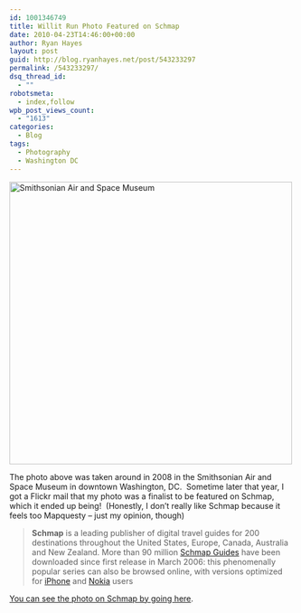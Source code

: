 ```yaml
---
id: 1001346749
title: Willit Run Photo Featured on Schmap
date: 2010-04-23T14:46:00+00:00
author: Ryan Hayes
layout: post
guid: http://blog.ryanhayes.net/post/543233297
permalink: /543233297/
dsq_thread_id:
  - ""
robotsmeta:
  - index,follow
wpb_post_views_count:
  - "1613"
categories:
  - Blog
tags:
  - Photography
  - Washington DC
---
```

[<img width="500" alt="Smithsonian Air and Space Museum" src="http://farm4.static.flickr.com/3309/3196696375_d78cc2d7e0.jpg" alt="" />](http://www.flickr.com/photos/ryanocerous/3196696375/ "Smithsonian Air and Space Museum by Ryannosaurus Rex, on Flickr")

The photo above was taken around in 2008 in the Smithsonian Air and Space Museum in downtown Washington, DC.  Sometime later that year, I got a Flickr mail that my photo was a finalist to be featured on Schmap, which it ended up being!  (Honestly, I don&#8217;t really like Schmap because it feels too Mapquesty &#8211; just my opinion, though)

> **Schmap** is a leading publisher of digital travel guides for 200 destinations throughout the United States, Europe, Canada, Australia and New Zealand. More than 90 million [Schmap Guides](http://www.schmap.com/guides) have been downloaded since first release in March 2006: this phenomenally popular series can also be browsed online, with versions optimized for [iPhone](http://www.schmap.com/iphone) and [Nokia](http://www.schmap.com/nokia) users

[You can see the photo on Schmap by going here](http://www.schmap.com/washingtondc/sights_southwest/#r=none&mapview=Map&tab=Places&p=9406&topleft=38.92917,-77.0527&bottomright=38.8363,-77.00446&i=9406_95.jpg).